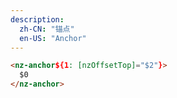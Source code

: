 ```yaml
---
description:
  zh-CN: "锚点"
  en-US: "Anchor"
---
```


```html
<nz-anchor${1: [nzOffsetTop]="$2"}>
  $0
</nz-anchor>
```
